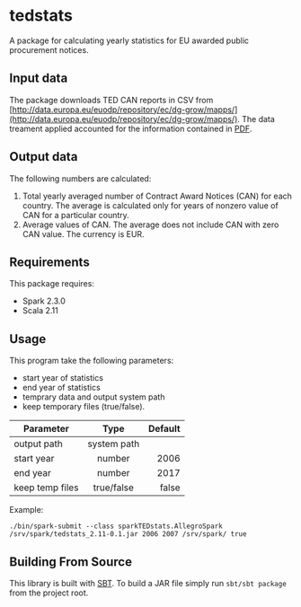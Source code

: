# tedstats

A package for calculating yearly statistics for EU awarded public procurement notices.

## Input data 
The package downloads TED CAN reports in CSV from [http://data.europa.eu/euodp/repository/ec/dg-grow/mapps/](http://data.europa.eu/euodp/repository/ec/dg-grow/mapps/). The data treament applied accounted for the information contained in [PDF](http://data.europa.eu/euodp/repository/ec/dg-grow/mapps/TED\(csv\)_data_information.pdf).
## Output data
The following numbers are calculated:

1. Total yearly averaged number of Contract Award Notices (CAN) for each country. The average is calculated only for years of nonzero value of CAN for a particular country. 
2. Average values of CAN. The average does not include CAN with zero CAN value. The currency is EUR.


## Requirements

This package requires:

 * Spark 2.3.0
 * Scala 2.11


## Usage
This program take the following parameters:

 * start year of statistics
 * end year of statistics
 * temprary data and output system path
 * keep temporary files (true/false).
 
 | Parameter   |     Type      |  Default |
|----------|:-------------:|------:|
| output path | system path |     |
| start year |  number | 2006 |
| end year |    number   |   2017 |
| keep temp files | true/false |  false   |
 
 
 Example:
 
 `./bin/spark-submit --class sparkTEDstats.AllegroSpark  /srv/spark/tedstats_2.11-0.1.jar 2006 2007 /srv/spark/ true `



## Building From Source
This library is built with [SBT](http://www.scala-sbt.org/0.13/docs/Command-Line-Reference.html). To build a JAR file simply run `sbt/sbt package` from the project root.


